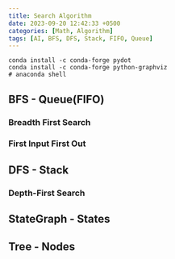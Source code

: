 ```yaml
---
title: Search Algorithm
date: 2023-09-20 12:42:33 +0500
categories: [Math, Algorithm]
tags: [AI, BFS, DFS, Stack, FIFO, Queue]
---
```


```shell
conda install -c conda-forge pydot
conda install -c conda-forge python-graphviz
# anaconda shell
```

## BFS - Queue(FIFO)
### Breadth First Search
### First Input First Out

## DFS - Stack
### Depth-First Search

## StateGraph - States
## Tree - Nodes

